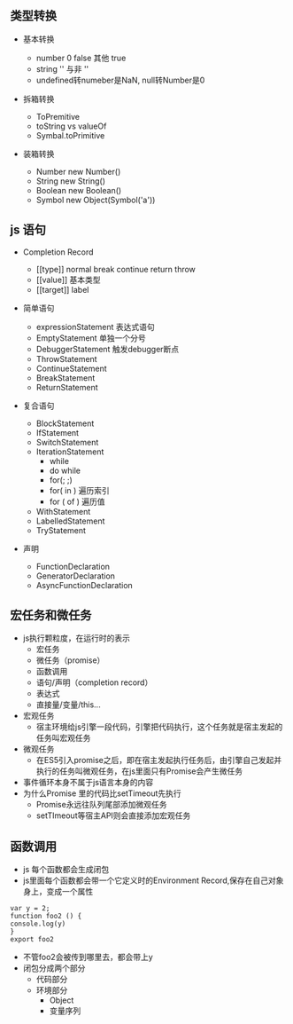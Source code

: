 ## 类型转换
- 基本转换
   - number 0 false 其他 true
   - string '' 与非 ''
   - undefined转numeber是NaN, null转Number是0
- 拆箱转换
  - ToPremitive 
  - toString vs valueOf
  - Symbal.toPrimitive

- 装箱转换
  - Number new Number()
  - String new String()
  - Boolean new Boolean()
  - Symbol new Object(Symbol('a'))

## js 语句
- Completion Record
  - [[type]] normal break continue return throw
  - [[value]] 基本类型
  - [[target]] label
- 简单语句
  - expressionStatement 表达式语句
  - EmptyStatement 单独一个分号
  - DebuggerStatement 触发debugger断点
  - ThrowStatement
  - ContinueStatement
  - BreakStatement
  - ReturnStatement
- 复合语句
  - BlockStatement
  - IfStatement
  - SwitchStatement
  - IterationStatement
    - while
    - do while
    - for(; ;)
    - for( in )
      遍历索引
    - for ( of )
      遍历值
  - WithStatement
  - LabelledStatement
  - TryStatement

- 声明
  - FunctionDeclaration
  - GeneratorDeclaration
  - AsyncFunctionDeclaration

## 宏任务和微任务

- js执行颗粒度，在运行时的表示
  - 宏任务
  - 微任务（promise）
  - 函数调用
  - 语句/声明（completion record）
  - 表达式
  - 直接量/变量/this...
- 宏观任务
  - 宿主环境给js引擎一段代码，引擎把代码执行，这个任务就是宿主发起的任务叫宏观任务
- 微观任务
  - 在ES5引入promise之后，即在宿主发起执行任务后，由引擎自己发起并执行的任务叫微观任务，在js里面只有Promise会产生微任务
- 事件循环本身不属于js语言本身的内容
- 为什么Promise 里的代码比setTimeout先执行
  - Promise永远往队列尾部添加微观任务
  - setTImeout等宿主API则会直接添加宏观任务

## 函数调用

- js 每个函数都会生成闭包
- js里面每个函数都会带一个它定义时的Environment Record,保存在自己对象身上，变成一个属性
```
var y = 2;
function foo2 () {
console.log(y)
}
export foo2
```
- 不管foo2会被传到哪里去，都会带上y
- 闭包分成两个部分
  - 代码部分
  - 环境部分
    - Object
    - 变量序列